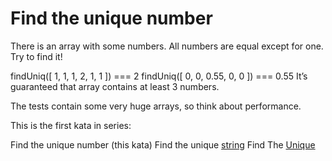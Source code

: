 # Find the unique number

There is an array with some numbers. All numbers are equal except for one. Try to find it!

findUniq([ 1, 1, 1, 2, 1, 1 ]) === 2
findUniq([ 0, 0, 0.55, 0, 0 ]) === 0.55
It’s guaranteed that array contains at least 3 numbers.

The tests contain some very huge arrays, so think about performance.

This is the first kata in series:

Find the unique number (this kata)
Find the unique [string](https://www.codewars.com/kata/585d8c8a28bc7403ea0000c3)
Find The [Unique](https://www.codewars.com/kata/5862e0db4f7ab47bed0000e5)